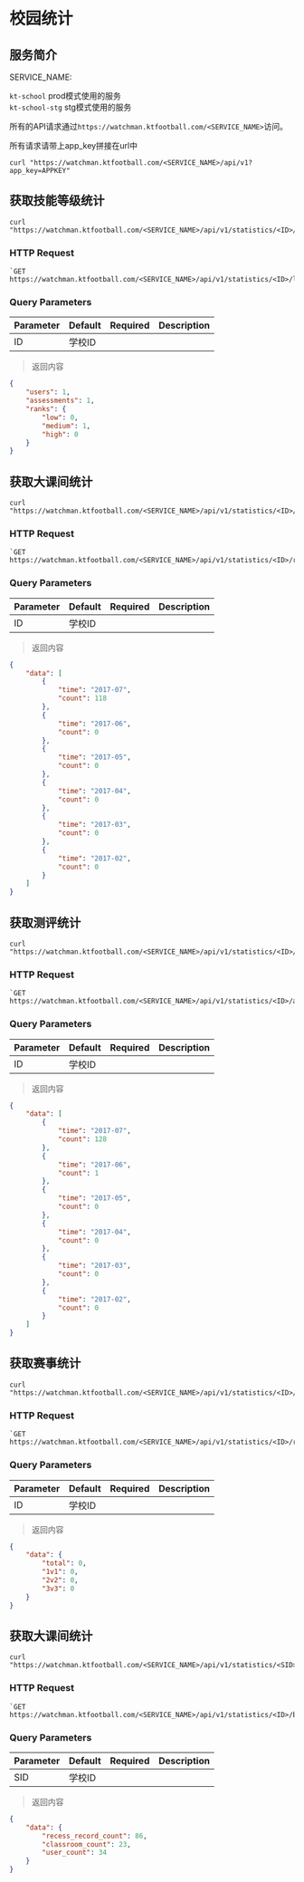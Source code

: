 # 校园统计

## 服务简介

SERVICE_NAME:  

`kt-school` prod模式使用的服务  
`kt-school-stg` stg模式使用的服务  

所有的API请求通过`https://watchman.ktfootball.com/<SERVICE_NAME>`访问。

<aside class="success">
所有请求请带上app_key拼接在url中
</aside>

```shell
curl "https://watchman.ktfootball.com/<SERVICE_NAME>/api/v1?app_key=APPKEY"
```

## 获取技能等级统计

```shell
curl "https://watchman.ktfootball.com/<SERVICE_NAME>/api/v1/statistics/<ID>/levels"
```
### HTTP Request

    `GET https://watchman.ktfootball.com/<SERVICE_NAME>/api/v1/statistics/<ID>/levels`

### Query Parameters

Parameter | Default | Required | Description
--------- | ------- | ---------| -----------
ID|学校ID

> 返回内容

```json
{
    "users": 1,
    "assessments": 1,
    "ranks": {
        "low": 0,
        "medium": 1,
        "high": 0
    }
}
```

## 获取大课间统计

```shell
curl "https://watchman.ktfootball.com/<SERVICE_NAME>/api/v1/statistics/<ID>/recesses"
```
### HTTP Request

    `GET https://watchman.ktfootball.com/<SERVICE_NAME>/api/v1/statistics/<ID>/recesses`

### Query Parameters

Parameter | Default | Required | Description
--------- | ------- | ---------| -----------
ID|学校ID

> 返回内容

```json
{
    "data": [
        {
            "time": "2017-07",
            "count": 118
        },
        {
            "time": "2017-06",
            "count": 0
        },
        {
            "time": "2017-05",
            "count": 0
        },
        {
            "time": "2017-04",
            "count": 0
        },
        {
            "time": "2017-03",
            "count": 0
        },
        {
            "time": "2017-02",
            "count": 0
        }
    ]
}
```

## 获取测评统计

```shell
curl "https://watchman.ktfootball.com/<SERVICE_NAME>/api/v1/statistics/<ID>/assessments"
```
### HTTP Request

    `GET https://watchman.ktfootball.com/<SERVICE_NAME>/api/v1/statistics/<ID>/assessments`

### Query Parameters

Parameter | Default | Required | Description
--------- | ------- | ---------| -----------
ID|学校ID

> 返回内容

```json
{
    "data": [
        {
            "time": "2017-07",
            "count": 128
        },
        {
            "time": "2017-06",
            "count": 1
        },
        {
            "time": "2017-05",
            "count": 0
        },
        {
            "time": "2017-04",
            "count": 0
        },
        {
            "time": "2017-03",
            "count": 0
        },
        {
            "time": "2017-02",
            "count": 0
        }
    ]
}
```

## 获取赛事统计

```shell
curl "https://watchman.ktfootball.com/<SERVICE_NAME>/api/v1/statistics/<ID>/rounds"
```
### HTTP Request

    `GET https://watchman.ktfootball.com/<SERVICE_NAME>/api/v1/statistics/<ID>/rounds`

### Query Parameters

Parameter | Default | Required | Description
--------- | ------- | ---------| -----------
ID|学校ID

> 返回内容

```json
{
    "data": {
        "total": 0,
        "1v1": 0,
        "2v2": 0,
        "3v3": 0
    }
}
```

## 获取大课间统计

```shell
curl "https://watchman.ktfootball.com/<SERVICE_NAME>/api/v1/statistics/<SID>/basic/recesses"
```
### HTTP Request

    `GET https://watchman.ktfootball.com/<SERVICE_NAME>/api/v1/statistics/<ID>/basic/recesses`

### Query Parameters

Parameter | Default | Required | Description
--------- | ------- | ---------| -----------
SID|学校ID

> 返回内容

```json
{
    "data": {
        "recess_record_count": 86,
        "classroom_count": 23,
        "user_count": 34
    }
}
```
